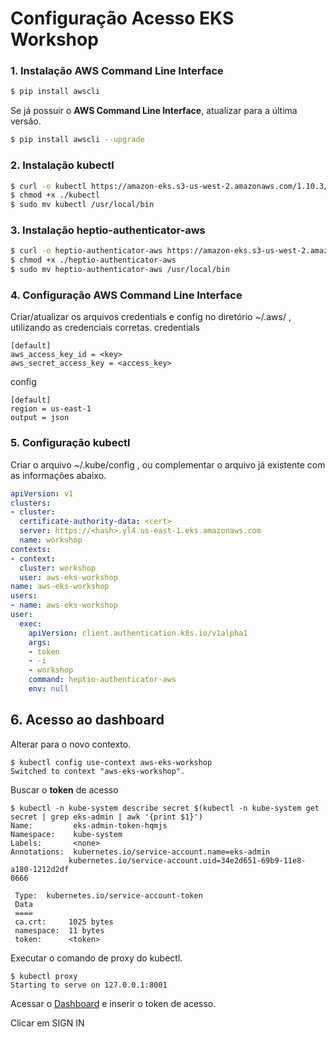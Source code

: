 # Configuração Acesso EKS Workshop

### 1. Instalação AWS Command Line Interface 

```bash
$ pip install awscli
```

Se já possuir o **AWS Command Line Interface**, atualizar para a última versão. 

```bash
$ pip install awscli --upgrade
```

### 2. Instalação kubectl

```bash
$ curl -o kubectl https://amazon-eks.s3-us-west-2.amazonaws.com/1.10.3/2018-06-05/bin/darwin/amd64/kubectl
$ chmod +x ./kubectl
$ sudo mv kubectl /usr/local/bin
```

### 3. Instalação **heptio-authenticator-aws**

```bash
$ curl -o heptio-authenticator-aws https://amazon-eks.s3-us-west-2.amazonaws.com/1.10.3/2018-06-05/bin/darwin/amd64/heptio-authenticator-aws
$ chmod +x ./heptio-authenticator-aws
$ sudo mv heptio-authenticator-aws /usr/local/bin
```

### 4. Configuração AWS Command Line Interface

Criar/atualizar os arquivos credentials e config no diretório ~/.aws/ , utilizando as credenciais corretas.
credentials

```
[default]
aws_access_key_id = <key>
aws_secret_access_key = <access_key>
```

config

```
[default]
region = us-east-1
output = json
```

### 5. Configuração kubectl

Criar o arquivo ~/.kube/config , ou complementar o arquivo já existente com as informações abaixo.

```yaml
apiVersion: v1
clusters:
- cluster: 
  certificate-authority-data: <cert>
  server: https://<hash>.yl4.us-east-1.eks.amazonaws.com
  name: workshop
contexts:
- context:
  cluster: workshop
  user: aws-eks-workshop
name: aws-eks-workshop
users:
- name: aws-eks-workshop
user:
  exec:
    apiVersion: client.authentication.k8s.io/v1alpha1
    args:
    - token
    - -i
    - workshop
    command: heptio-authenticator-aws
    env: null
```

## 6. Acesso ao dashboard 

Alterar para o novo contexto.

```
$ kubectl config use-context aws-eks-workshop
Switched to context "aws-eks-workshop".
```

Buscar o **token** de acesso

```
$ kubectl -n kube-system describe secret $(kubectl -n kube-system get secret | grep eks-admin | awk '{print $1}')
Name:         eks-admin-token-hqmjs
Namespace:    kube-system
Labels:       <none>
Annotations:  kubernetes.io/service-account.name=eks-admin
             kubernetes.io/service-account.uid=34e2d651-69b9-11e8-a180-1212d2df
0666

 Type:  kubernetes.io/service-account-token
 Data
 ====
 ca.crt:     1025 bytes
 namespace:  11 bytes
 token:      <token>
```

Executar o comando de proxy do kubectl. 

```
$ kubectl proxy
Starting to serve on 127.0.0.1:8001
```

Acessar o [Dashboard](http://localhost:8001/api/v1/namespaces/kube-system/services/https:kubernetes-dashboard:/proxy/) e inserir o token de acesso.

Clicar em SIGN IN
 